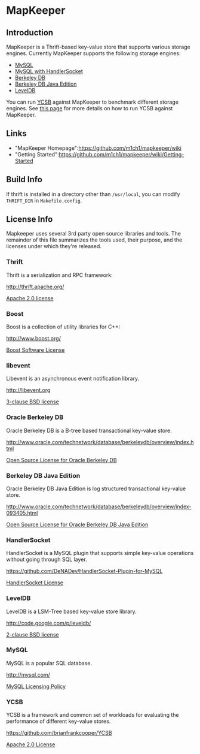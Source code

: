 # MapKeeper

## Introduction

MapKeeper is a Thrift-based key-value store that supports various storage
engines. Currently MapKeeper supports the following storage engines:

* [MySQL](http://www.mysql.com/)
* [MySQL with HandlerSocket](http://yoshinorimatsunobu.blogspot.com/2010/10/using-mysql-as-nosql-story-for.html)
* [Berkeley DB](http://www.oracle.com/technetwork/database/berkeleydb/overview/index-085366.html)
* [Berkeley DB Java Edition](http://www.oracle.com/technetwork/database/berkeleydb/overview/index-093405.html)
* [LevelDB](http://code.google.com/p/leveldb/)

You can run [YCSB](https://github.com/brianfrankcooper/YCSB/wiki) against
MapKeeper to benchmark different storage engines. See
[this page](https://github.com/m1ch1/mapkeeper/wiki/Getting-Started) for more
details on how to run YCSB against MapKeeper. 

## Links

* "MapKeeper Homepage":https://github.com/m1ch1/mapkeeper/wiki
* "Getting Started":https://github.com/m1ch1/mapkeeper/wiki/Getting-Started

## Build Info

If thrift is installed in a directory other than `/usr/local`, you can modify
`THRIFT_DIR` in `Makefile.config`.

## License Info

Mapkeeper uses several 3rd party open source libraries and tools. The remainder
of this file summarizes the tools used, their purpose, and the licenses under
which they're released.

### Thrift

Thrift is a serialization and RPC framework:

http://thrift.apache.org/

[Apache 2.0 license](http://svn.apache.org/viewvc/thrift/trunk/LICENSE?view=markup)

### Boost

Boost is a collection of utility libraries for C++:

http://www.boost.org/

[Boost Software License](http://www.boost.org/users/license.html)

### libevent

Libevent is an asynchronous event notification library.

http://libevent.org

[3-clause BSD license](http://libevent.org/LICENSE.txt)

### Oracle Berkeley DB

Oracle Berkeley DB is a B-tree based transactional key-value store.

http://www.oracle.com/technetwork/database/berkeleydb/overview/index.html

[Open Source License for Oracle Berkeley DB](http://www.oracle.com/technetwork/database/berkeleydb/downloads/oslicense-093458.html)

### Berkeley DB Java Edition

Oracle Berkeley DB Java Edition is log structured transactional key-value store.

http://www.oracle.com/technetwork/database/berkeleydb/overview/index-093405.html

[Open Source License for Oracle Berkeley DB Java Edition](http://www.oracle.com/technetwork/database/berkeleydb/downloads/jeoslicense-086837.html)

### HandlerSocket

HandlerSocket is a MySQL plugin that supports simple key-value operations
without going through SQL layer. 

https://github.com/DeNADev/HandlerSocket-Plugin-for-MySQL

[HandlerSocket License](https://github.com/DeNADev/HandlerSocket-Plugin-for-MySQL/blob/master/COPYING)

### LevelDB

LevelDB is a LSM-Tree based key-value store library.

http://code.google.com/p/leveldb/

[2-clause BSD license](http://www.opensource.org/licenses/bsd-license.php)

### MySQL

MySQL is a popular SQL database.

http://mysql.com/

[MySQL Licensing Policy](http://www.mysql.com/about/legal/licensing/index.html)

### YCSB

YCSB is a framework and common set of workloads for evaluating the performance
of different key-value stores.

https://github.com/brianfrankcooper/YCSB

[Apache 2.0 License](https://github.com/brianfrankcooper/YCSB/blob/master/LICENSE.txt)
